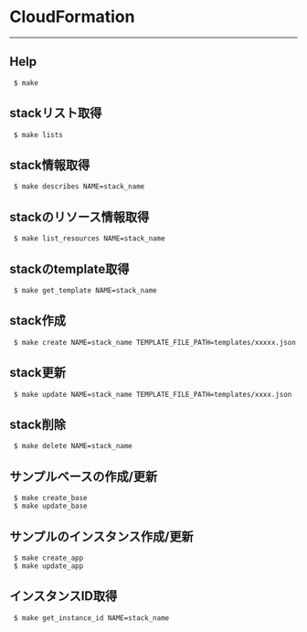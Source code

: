 # CloudFormation
***

## Help  

     $ make

## stackリスト取得  

     $ make lists

## stack情報取得  

     $ make describes NAME=stack_name

## stackのリソース情報取得  

     $ make list_resources NAME=stack_name

## stackのtemplate取得  

     $ make get_template NAME=stack_name

## stack作成  

     $ make create NAME=stack_name TEMPLATE_FILE_PATH=templates/xxxxx.json

## stack更新  

     $ make update NAME=stack_name TEMPLATE_FILE_PATH=templates/xxxx.json

## stack削除  

     $ make delete NAME=stack_name

## サンプルベースの作成/更新

     $ make create_base
     $ make update_base

## サンプルのインスタンス作成/更新

     $ make create_app
     $ make update_app

## インスタンスID取得

     $ make get_instance_id NAME=stack_name
